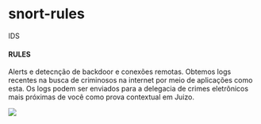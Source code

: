 # snort-rules
IDS

#### RULES

Alerts e detecnção de backdoor e conexões remotas.
Obtemos logs recentes na busca de criminosos na internet por meio de aplicações como esta.
Os logs podem ser enviados para a delegacia de crimes eletrônicos mais próximas de vocẽ como prova contextual em Juizo.

<img src="https://i.ytimg.com/vi/N64fV2-M6NU/maxresdefault.jpg">
